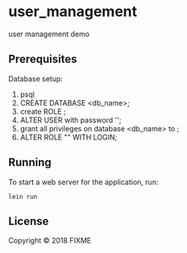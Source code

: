 # user_management

user management demo

## Prerequisites

Database setup:

1. psql
2. CREATE DATABASE <db_name>;
3. create ROLE <username>;
4. ALTER USER <username> with password '<password>';
5. grant all privileges on database <db_name> to <username>;
6. ALTER ROLE "<username>" WITH LOGIN;

## Running

To start a web server for the application, run:

    lein run 

## License

Copyright © 2018 FIXME
